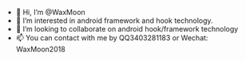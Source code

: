 - 👋 Hi, I’m @WaxMoon
- 👀 I’m interested in android framework and hook technology.
- 💞️ I’m looking to collaborate on android hook/framework technology
- 📫 You can contact with me by QQ3403281183 or Wechat: WaxMoon2018

<!---
WaxMoon/WaxMoon is a ✨ special ✨ repository because its `README.md` (this file) appears on your GitHub profile.
You can click the Preview link to take a look at your changes.
--->
